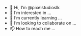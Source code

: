 - 👋 Hi, I’m @pixelstudioslk
- 👀 I’m interested in ...
- 🌱 I’m currently learning ...
- 💞️ I’m looking to collaborate on ...
- 📫 How to reach me ...

<!---
pixelstudioslk/pixelstudioslk is a ✨ special ✨ repository because its `README.md` (this file) appears on your GitHub profile.
You can click the Preview link to take a look at your changes.
--->
